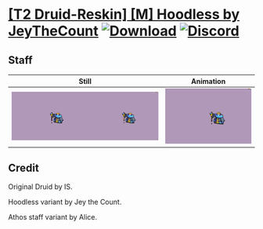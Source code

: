 # [\[T2 Druid-Reskin\] \[M\] Hoodless by JeyTheCount](./) [![Download](https://img.shields.io/badge/Download--red?style=social&logo=github)](https://minhaskamal.github.io/DownGit/#/home?url=https://github.com/Klokinator/FE-Repo/tree/main/Battle%20Animations%2FMagi%20-%20Dark-Type%2F%5BT2%20Druid-Reskin%5D%20%5BM%5D%20Hoodless%20by%20JeyTheCount%2F7.%20Staff%20(Athos%20tilt)) [![Discord](https://img.shields.io/badge/Discord--blue?style=social&logo=discord)](https://discord.gg/C7VNGnyTPA)

## Staff

| Still | Animation |
| :---: | :-------: |
| ![Staff still](./Staff_000.png) | ![Staff](./Staff.gif) |

## Credit

Original Druid by IS.

Hoodless variant by Jey the Count.

Athos staff variant by Alice.
